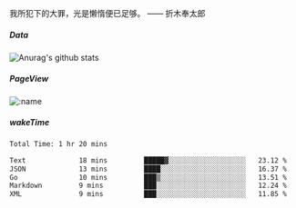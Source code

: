 我所犯下的大罪，光是懒惰便已足够。 —— 折木奉太郎

##### Data

![Anurag's github stats](https://github-readme-stats.vercel.app/api?username=whyneh&show_icons=true&hide_border=ture&theme=tokyonight)

##### PageView
![:name](https://count.getloli.com/get/@:whyneh?theme=gelbooru)

##### wakeTime

<!--START_SECTION:waka-->

```txt
Total Time: 1 hr 20 mins

Text             18 mins         █████▓░░░░░░░░░░░░░░░░░░░   23.12 %
JSON             13 mins         ████░░░░░░░░░░░░░░░░░░░░░   16.37 %
Go               10 mins         ███▒░░░░░░░░░░░░░░░░░░░░░   13.51 %
Markdown         9 mins          ███░░░░░░░░░░░░░░░░░░░░░░   12.24 %
XML              9 mins          ███░░░░░░░░░░░░░░░░░░░░░░   11.85 %
```

<!--END_SECTION:waka-->
